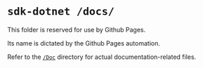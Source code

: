 # `sdk-dotnet /docs/`
This folder is reserved for use by Github Pages.

Its name is dictated by the Github Pages automation.

Refer to the [`/Doc`](../Doc) directory for actual documentation-related files.